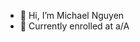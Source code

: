 - 👋 Hi, I’m Michael Nguyen
- 📝 Currently enrolled at a/A

<!---
Michaeln308/Michaeln308 is a ✨ special ✨ repository because its `README.md` (this file) appears on your GitHub profile.
You can click the Preview link to take a look at your changes.
--->
